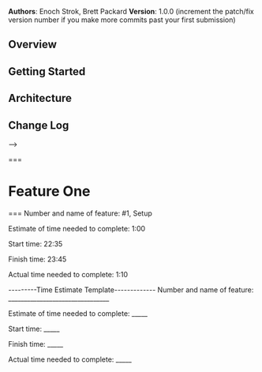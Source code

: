 **Authors**: Enoch Strok, Brett Packard
**Version**: 1.0.0 (increment the patch/fix version number if you make more commits past your first submission)

## Overview
<!-- Provide a high level overview of what this application is and why you are building it, beyond the fact that it's an assignment for this class. (i.e. What's your problem domain?) -->

## Getting Started
<!-- What are the steps that a user must take in order to build this app on their own machine and get it running? -->

## Architecture
<!-- Provide a detailed description of the application design. What technologies (languages, libraries, etc) you're using, and any other relevant design information. -->

## Change Log
<!-- Use this area to document the iterative changes made to your application as each feature is successfully implemented. Use time stamps. Here's an examples:

01-01-2001 4:59pm - Application now has a fully-functional express server, with a GET route for the location resource.

## Credits and Collaborations
<!-- Give credit (and a link) to other people or resources that helped you build this application. -->
-->


===
# Feature One
===
Number and name of feature: #1, Setup

Estimate of time needed to complete: 1:00

Start time: 22:35

Finish time: 23:45

Actual time needed to complete: 1:10





---------Time Estimate Template-------------
Number and name of feature: ________________________________

Estimate of time needed to complete: _____

Start time: _____

Finish time: _____

Actual time needed to complete: _____

